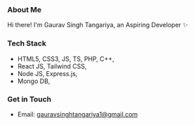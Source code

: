 ### About Me
Hi there! I'm Gaurav Singh Tangariya, an Aspiring Developer ✨

### Tech Stack
* HTML5, CSS3, JS, TS, PHP, C++,
* React JS, Tailwind CSS,
* Node JS, Express.js,
* Mongo DB,

### Get in Touch
- Email: [gauravsinghtangariya1@gmail.com](mailto:gauravsinghtangariya1@gmail.com)

